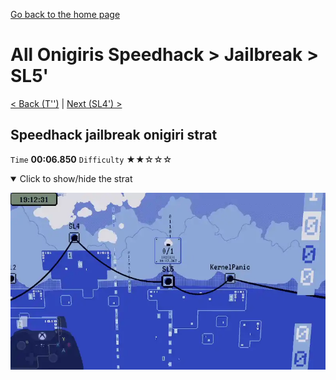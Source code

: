 [Go back to the home page](https://github.com/Doublevil/scbspeedrun)

# All Onigiris Speedhack > Jailbreak > SL5'

[< Back (T'')](https://github.com/Doublevil/scbspeedrun/blob/main/levels/arb_sh/T/T''.md) | [Next (SL4') >](https://github.com/Doublevil/scbspeedrun/blob/main/levels/arb_sh/sl/SL4'.md)

## Speedhack jailbreak onigiri strat

`Time` **00:06.850** `Difficulty` ★★☆☆☆
<details open>
  <summary>Click to show/hide the strat</summary>

  [![Strat animation](https://github.com/Doublevil/scbspeedrun/blob/main/media/levels/sl/SL5_S_JailbreakOnigiri.webp)](https://github.com/Doublevil/scbspeedrun/blob/main/media/levels/sl/SL5_S_JailbreakOnigiri.mp4?raw=true)
</details>
